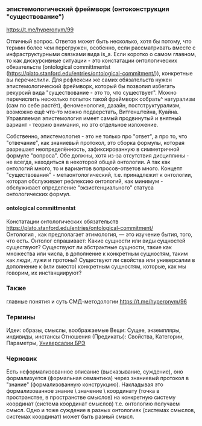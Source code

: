 ### эпистемологический фреймворк (онтоконструкция "существование") 
https://t.me/hyperonym/99

Отличный вопрос. Ответов может быть несколько, хотя бы потому, что термин более чем перегружен, особенно, если рассматривать вместе с инфраструктурными связками вида is_a.
Если коротко о самом главном, то как дискурсивные ситуации - это констатации онтологических обязательств 
(ontological committmentst (https://plato.stanford.edu/entries/ontological-commitment/)), конкретные вы перечислили. 
Для рефлексии же самих обязательств нужен эпистемологический фреймворк, который бы позволил избегать рекурсий вида "существование - это то, что существует".
Можно перечислить несколько попыток такой фреймворк собрать^ натурализм (сам по себе растёт), феноменология, дазайн, постструктурализм, 
возможно ещё что-то можно подверстать, Витгенштейна, Куайна.
Управляемая эпистемология имеет самый продвинутый и внятный вариант - теорию внимания, но это отдельное изложение.

Собственно, эпистемология - это не только про "ответ", а про то, что "отвечание", как знаниевый протокол, это сборка формулы, которая разрешает неопределённость, зафиксированную в симметричной формуле "вопроса". 
Обе должны, хотя из-за отсутствия дисциплины - не всегда, находиться в некоторой общей онтологии. А так как онтологий много, то и вариантов вопросов-ответов много. 
Концепт "существования" - метаонтологический, т.е. принадлежит к онтологии, которая обслуживает рефлексию онтологий, как минимум - 
обслуживает определение "экзистенциального" статуса онтологических формул.

#### ontological committmentst
Констатации онтологических обязательств https://plato.stanford.edu/entries/ontological-commitment/  
Онтология , как предполагает этимология, — это изучение бытия, того, что есть. 
Онтолог спрашивает: Какие сущности или виды сущностей существуют? Существуют ли абстрактные сущности, такие как множества или числа, в дополнение к конкретным сущностям, таким как люди, лужи и протоны? Существуют ли свойства или универсалии в дополнение к (или вместо) конкретным сущностям, которые, как мы говорим, их инстанциируют?

### Также
главные понятия и суть СМД-методологии https://t.me/hyperonym/96
### Термины
Идеи: образы, смыслы, воображаемые 
Вещи: Сущее, экземпляры, индивиды, инстансы
Отношения (Предикаты): Свойства, Категории, Параметры, 
[Универсалии БРЭ](https://bigenc.ru/c/universalii-4e17f2) 

### Черновик
Есть неформализованное описание (высказывание, суждение), оно формализуется (формальная семантика) через знаниевый протокол в "знание" (формализованную конструкцию). 
Накладывая это формализованное знание \ значение \ координату (точка в пространстве, в пространстве смыслов) на конкретную систему координат (система координат смыслов)
т.е. онтологию получаем смысл. Одно и тоже суждение в разных онтологиях (системах смыслов, системах координат) может быть разный смысл. 
